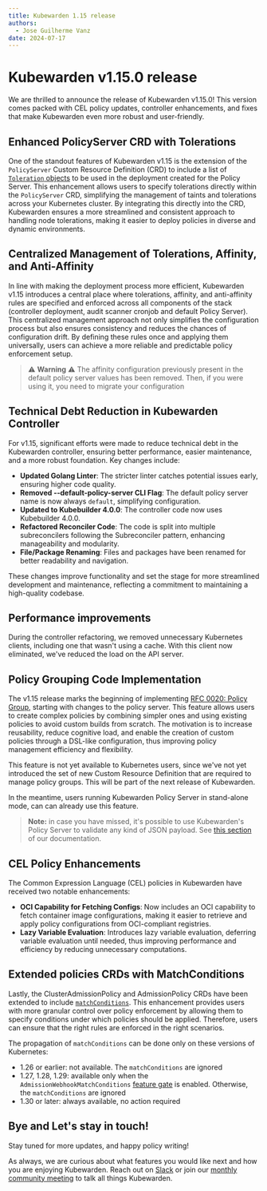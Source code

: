```yaml
---
title: Kubewarden 1.15 release
authors:
  - Jose Guilherme Vanz
date: 2024-07-17
---
```


# Kubewarden v1.15.0 release

We are thrilled to announce the release of Kubewarden v1.15.0! This version
comes packed with CEL policy updates, controller enhancements, and fixes that
make Kubewarden even more robust and user-friendly.

## Enhanced PolicyServer CRD with Tolerations 

One of the standout features of Kubewarden v1.15 is the extension of the
`PolicyServer` Custom Resource Definition (CRD) to include a list of
[`Toleration` objects](https://kubernetes.io/docs/concepts/scheduling-eviction/taint-and-toleration/)
to be used in the deployment created for the Policy Server. This
enhancement allows users to specify tolerations directly within the
`PolicyServer` CRD, simplifying the management of taints and tolerations across
your Kubernetes cluster. By integrating this directly into the CRD, Kubewarden
ensures a more streamlined and consistent approach to handling node
tolerations, making it easier to deploy policies in diverse and dynamic
environments.

## Centralized Management of Tolerations, Affinity, and Anti-Affinity 

In line with making the deployment process more efficient, Kubewarden v1.15
introduces a central place where tolerations, affinity, and anti-affinity rules
are specified and enforced across all components of the stack (controller deployment,
audit scanner cronjob and default Policy Server). This centralized management
approach not only simplifies the configuration process but also ensures
consistency and reduces the chances of configuration drift. By defining these
rules once and applying them universally, users can achieve a more reliable and
predictable policy enforcement setup.

> ⚠️ **Warning** ⚠️
> The affinity configuration previously present in the default policy server values 
> has been removed. Then, if you were using it, you need to migrate your configuration

## Technical Debt Reduction in Kubewarden Controller 

For v1.15, significant efforts were made to reduce technical debt in the
Kubewarden controller, ensuring better performance, easier maintenance, and a
more robust foundation. Key changes include:

- **Updated Golang Linter**: The stricter linter catches potential issues
  early, ensuring higher code quality.
- **Removed --default-policy-server CLI Flag**: The default policy server name
  is now always `default`, simplifying configuration.
- **Updated to Kubebuilder 4.0.0**: The controller code now uses Kubebuilder
  4.0.0.
- **Refactored Reconciler Code**: The code is split into multiple
  subreconcilers following the Subreconciler pattern, enhancing manageability
  and modularity.
- **File/Package Renaming**: Files and packages have been renamed for better
  readability and navigation.

These changes improve functionality and set the stage for more streamlined
development and maintenance, reflecting a commitment to maintaining a
high-quality codebase.

## Performance improvements

During the controller refactoring, we removed unnecessary Kubernetes clients,
including one that wasn't using a cache. With this client now eliminated, we've
reduced the load on the API server.


## Policy Grouping Code Implementation 

The v1.15 release marks the beginning of implementing [RFC 0020: Policy
Group](https://github.com/kubewarden/rfc/blob/main/rfc/0020-policy-group.md),
starting with changes to the policy server. This feature allows users to create
complex policies by combining simpler ones and using existing policies to
avoid custom builds from scratch. The motivation is to increase reusability,
reduce cognitive load, and enable the creation of custom policies through a
DSL-like configuration, thus improving policy management efficiency and
flexibility.

This feature is not yet available to Kubernetes users, since we've not yet introduced
the set of new Custom Resource Definition that are required to manage policy groups.
This will be part of the next release of Kubewarden.

In the meantime, users running Kubewarden Policy Server in stand-alone mode, can
can already use this feature.

> **Note:** in case you have missed, it's possible to use Kubewarden's Policy Server
> to validate any kind of JSON payload. See [this section](https://docs.kubewarden.io/howtos/raw-policies)
> of our documentation.

## CEL Policy Enhancements 

The Common Expression Language (CEL) policies in Kubewarden have received two
notable enhancements:

- **OCI Capability for Fetching Configs**: Now includes an OCI capability to
  fetch container image configurations, making it easier to retrieve and apply
  policy configurations from OCI-compliant registries.
- **Lazy Variable Evaluation**: Introduces lazy variable evaluation, deferring
  variable evaluation until needed, thus improving performance and efficiency
  by reducing unnecessary computations.

## Extended policies CRDs with MatchConditions 

Lastly, the ClusterAdmissionPolicy and AdmissionPolicy CRDs have been extended
to include [`matchConditions`](https://kubernetes.io/docs/reference/access-authn-authz/extensible-admission-controllers/#matching-requests-matchconditions).
This enhancement provides users with more
granular control over policy enforcement by allowing them to specify conditions
under which policies should be applied. Therefore, users can ensure that the
right rules are enforced in the right scenarios.

The propagation of `matchConditions` can be done only on these
versions of Kubernetes:

- 1.26 or earlier: not available. The `matchConditions` are ignored
- 1.27, 1.28, 1.29: available only when the `AdmissionWebhookMatchConditions`
  [feature gate](https://kubernetes.io/docs/reference/command-line-tools-reference/feature-gates/) is enabled. Otherwise, the `matchConditions` are ignored
- 1.30 or later: always available, no action required

## Bye and Let's stay in touch!

Stay tuned for more updates, and happy policy writing!

As always, we are curious about what features you would like next and how you
are enjoying Kubewarden. Reach out on
[Slack](https://kubernetes.slack.com/?redir=%2Fmessages%2Fkubewarden) or join
our [monthly community
meeting](https://teamup.com/ks2bj74dvw132mhjtj?view=a&showProfileAndInfo=0&showSidepanel=1&disableSidepanel=1&showMenu=1&showAgendaHeader=1&showAgendaDetails=0&showYearViewHeader=1) to
talk all things Kubewarden.
